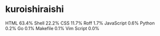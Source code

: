 # kuroishiraishi
HTML              63.4%
Shell             22.2%
CSS               11.7%
Roff              1.7%
JavaScript        0.6%
Python            0.2%
Go                0.1%
Makefile          0.1%
Vim Script        0.0%
